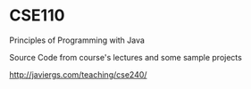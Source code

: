 # CSE110
Principles of Programming with Java <br>

Source Code from course's lectures and some sample projects

http://javiergs.com/teaching/cse240/
